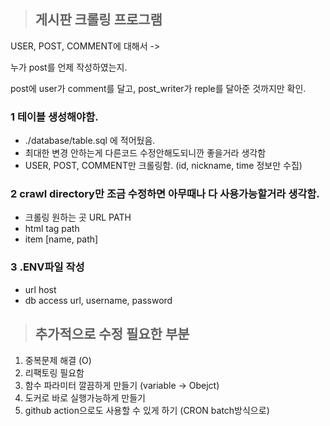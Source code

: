 >## 게시판 크롤링 프로그램

USER, POST, COMMENT에 대해서 -> 

누가 post를 언제 작성하였는지.

post에 user가 comment를 달고, post_writer가 reple를 달아준 것까지만 확인.


### 1 테이블 생성해야함.

* ./database/table.sql 에 적어뒀음.
* 최대한 변경 안하는게 다른코드 수정안해도되니깐 좋을거라 생각함
* USER, POST, COMMENT만 크롤링함. (id, nickname, time 정보만 수집)

### 2 crawl directory만 조금 수정하면 아무때나 다 사용가능할거라 생각함.
* 크롤링 원하는 곳 URL PATH
* html tag path
* item [name, path]


### 3 .ENV파일 작성
* url host
* db access url, username, password


> ## 추가적으로 수정 필요한 부분
1. 중복문제 해결 (O)
2. 리팩토링 필요함
3. 함수 파라미터 깔끔하게 만들기 (variable -> Obejct)
4. 도커로 바로 실행가능하게 만들기
5. github action으로도 사용할 수 있게 하기 (CRON batch방식으로)